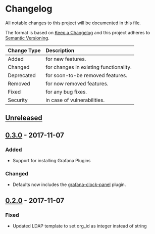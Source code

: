 # Changelog

All notable changes to this project will be documented in this file.

The format is based on [Keep a Changelog](http://keepachangelog.com/en/1.0.0/)
and this project adheres to [Semantic Versioning](http://semver.org/spec/v2.0.0.html).

| Change Type   | Description                            |
| :------------ | :------------------------------------- |
| Added         | for new features.                      |
| Changed       | for changes in existing functionality. |
| Deprecated    | for soon-to-be removed features.       |
| Removed       | for now removed features.              |
| Fixed         | for any bug fixes.                     |
| Security      | in case of vulnerabilities.            |

## [Unreleased]

## [0.3.0] - 2017-11-07

### Added

- Support for installing Grafana Plugins

### Changed

- Defaults now includes the [grafana-clock-panel](https://grafana.com/plugins/grafana-clock-panel) plugin.

## [0.2.0] - 2017-11-07

### Fixed

- Updated LDAP template to set org_id as integer instead of string

[Unreleased]: https://github.com/joshuacherry/ansible-role-grafana/compare/0.3.0...HEAD
[0.3.0]: https://github.com/joshuacherry/ansible-role-grafana/compare/0.2.0...0.3.0
[0.2.0]: https://github.com/joshuacherry/ansible-role-grafana/compare/0.1.0...0.2.0